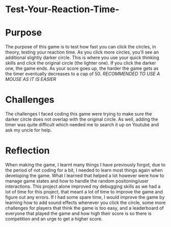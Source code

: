 # Test-Your-Reaction-Time-

# Purpose
The purpose of this game is to test how fast you can click the circles, in theory, testing your reaction time. As you click more circles, you'll see an additional slightly darker circle. This is where you use your quick thinking skills and click the original circle (the lighter one). If you click the darker one, the game ends. As your score goes up, the harder the game gets as the timer eventually decreases to a cap of 50. *RECOMMENDED TO USE A MOUSE AS IT IS EASIER*

# Challenges
The challenges I faced coding this game were trying to make sure the darker circle does not overlap with the original circle. As well, adding the timer was quite difficult which needed me to search it up on Youtube and ask my uncle for help. 

# Reflection
When making the game, I learnt many things I have previously forgot, due to the period of not coding for a bit, I needed to learn most things again when developing the game. What I learned that helped a lot however were how to manage game states and how to handle the random positoning/user interactions. This project alone improved my debugging skills as we had a lot of time for this project, that meant a lot of time to improve the game and figure out any errors. If I had some spare time, I would improve the game by learning how to add sound effects whenever you click the circle, some more challenges for players that think the game is too easy, and a leaderboard of everyone that played the game and how high their score is so there is competition and an urge to get a higher score.
